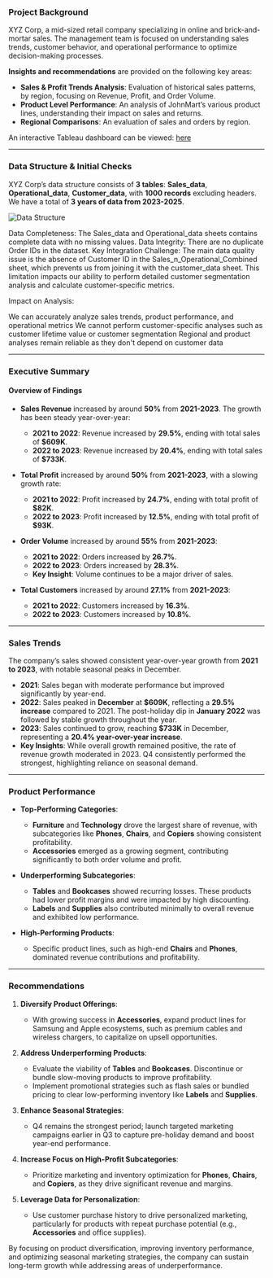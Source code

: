 ### **Project Background**  
XYZ Corp, a mid-sized retail company specializing in online and brick-and-mortar sales. The management team is focused on understanding sales trends, customer behavior, and operational performance to optimize decision-making
processes. 

**Insights and recommendations** are provided on the following key areas:
- **Sales & Profit Trends Analysis**: Evaluation of historical sales patterns, by region, focusing on Revenue, Profit, and Order Volume.
- **Product Level Performance**: An analysis of JohnMart’s various product lines, understanding their impact on sales and returns.
- **Regional Comparisons**: An evaluation of sales and orders by region.

An interactive Tableau dashboard can be viewed: [here](https://public.tableau.com/app/profile/tariq.ijaz/viz/SalesDashboard_17331991909900/SalesDashboard)

---

### **Data Structure & Initial Checks**  
XYZ Corp’s data structure consists of **3 tables**: **Sales_data**, **Operational_data**, **Customer_data**, with **1000 records** excluding headers. We have a total of **3 years of data from 2023-2025**.  

![Data Structure](https://github.com/user-attachments/assets/eb7b95ee-8612-451e-80c3-7683dec18f4f)


Data Completeness: The Sales_data and Operational_data sheets contains complete data with no missing values.
Data Integrity: There are no duplicate Order IDs in the dataset.
Key Integration Challenge: The main data quality issue is the absence of Customer ID in the Sales_n_Operational_Combined sheet, which prevents us from joining it with the customer_data sheet. This limitation impacts our ability to perform detailed customer segmentation analysis and calculate customer-specific metrics.

Impact on Analysis:

We can accurately analyze sales trends, product performance, and operational metrics
We cannot perform customer-specific analyses such as customer lifetime value or customer segmentation
Regional and product analyses remain reliable as they don't depend on customer data

---

### **Executive Summary**  

#### **Overview of Findings**  
- **Sales Revenue** increased by around **50%** from **2021-2023**. The growth has been steady year-over-year:
  - **2021 to 2022**: Revenue increased by **29.5%**, ending with total sales of **$609K**.
  - **2022 to 2023**: Revenue increased by **20.4%**, ending with total sales of **$733K**.

- **Total Profit** increased by around **50%** from **2021-2023**, with a slowing growth rate:
  - **2021 to 2022**: Profit increased by **24.7%**, ending with total profit of **$82K**.
  - **2022 to 2023**: Profit increased by **12.5%**, ending with total profit of **$93K**.

- **Order Volume** increased by around **55%** from **2021-2023**:
  - **2021 to 2022**: Orders increased by **26.7%**.
  - **2022 to 2023**: Orders increased by **28.3%**.
  - **Key Insight**: Volume continues to be a major driver of sales.

- **Total Customers** increased by around **27.1%** from **2021-2023**:
  - **2021 to 2022**: Customers increased by **16.3%**.
  - **2022 to 2023**: Customers increased by **10.8%**.

---

### **Sales Trends**  
The company’s sales showed consistent year-over-year growth from **2021 to 2023**, with notable seasonal peaks in December.  

- **2021**: Sales began with moderate performance but improved significantly by year-end.  
- **2022**: Sales peaked in **December** at **$609K**, reflecting a **29.5% increase** compared to 2021. The post-holiday dip in **January 2022** was followed by stable growth throughout the year.  
- **2023**: Sales continued to grow, reaching **$733K** in December, representing a **20.4% year-over-year increase**.  
- **Key Insights**: While overall growth remained positive, the rate of revenue growth moderated in 2023. Q4 consistently performed the strongest, highlighting reliance on seasonal demand.  

---

### **Product Performance**  

- **Top-Performing Categories**:  
  - **Furniture** and **Technology** drove the largest share of revenue, with subcategories like **Phones**, **Chairs**, and **Copiers** showing consistent profitability.  
  - **Accessories** emerged as a growing segment, contributing significantly to both order volume and profit.  

- **Underperforming Subcategories**:  
  - **Tables** and **Bookcases** showed recurring losses. These products had lower profit margins and were impacted by high discounting.  
  - **Labels** and **Supplies** also contributed minimally to overall revenue and exhibited low performance.  

- **High-Performing Products**:  
  - Specific product lines, such as high-end **Chairs** and **Phones**, dominated revenue contributions and profitability.  

---

### **Recommendations**  

1. **Diversify Product Offerings**:  
   - With growing success in **Accessories**, expand product lines for Samsung and Apple ecosystems, such as premium cables and wireless chargers, to capitalize on upsell opportunities.  

2. **Address Underperforming Products**:  
   - Evaluate the viability of **Tables** and **Bookcases**. Discontinue or bundle slow-moving products to improve profitability.  
   - Implement promotional strategies such as flash sales or bundled pricing to clear low-performing inventory like **Labels** and **Supplies**.  

3. **Enhance Seasonal Strategies**:  
   - Q4 remains the strongest period; launch targeted marketing campaigns earlier in Q3 to capture pre-holiday demand and boost year-end performance.  

4. **Increase Focus on High-Profit Subcategories**:  
   - Prioritize marketing and inventory optimization for **Phones**, **Chairs**, and **Copiers**, as they drive significant revenue and margins.  

5. **Leverage Data for Personalization**:  
   - Use customer purchase history to drive personalized marketing, particularly for products with repeat purchase potential (e.g., **Accessories** and office supplies).  

By focusing on product diversification, improving inventory performance, and optimizing seasonal marketing strategies, the company can sustain long-term growth while addressing areas of underperformance.
